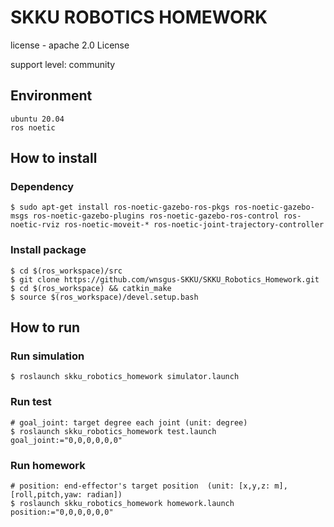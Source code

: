 # SKKU ROBOTICS HOMEWORK
license - apache 2.0 License

support level: community
## Environment

    ubuntu 20.04
    ros noetic

## How to install

### Dependency

    $ sudo apt-get install ros-noetic-gazebo-ros-pkgs ros-noetic-gazebo-msgs ros-noetic-gazebo-plugins ros-noetic-gazebo-ros-control ros-noetic-rviz ros-noetic-moveit-* ros-noetic-joint-trajectory-controller

### Install package

    $ cd $(ros_workspace)/src
    $ git clone https://github.com/wnsgus-SKKU/SKKU_Robotics_Homework.git
    $ cd $(ros_workspace) && catkin_make
    $ source $(ros_workspace)/devel.setup.bash

## How to run

### Run simulation

    $ roslaunch skku_robotics_homework simulator.launch

### Run test

    # goal_joint: target degree each joint (unit: degree)
    $ roslaunch skku_robotics_homework test.launch goal_joint:="0,0,0,0,0,0"

### Run homework

    # position: end-effector's target position  (unit: [x,y,z: m], [roll,pitch,yaw: radian])
    $ roslaunch skku_robotics_homework homework.launch position:="0,0,0,0,0,0"



    

